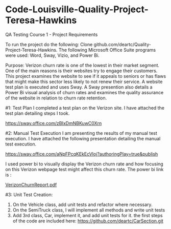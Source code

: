 # Code-Louisville-Quality-Project-Teresa-Hawkins

QA Testing Course 1 - Project Requirements

To run the project do the following: Clone github.com/deartc/Quality-Project-Teresa-Hawkins.  The following Microsoft Office Suite programs were used:  Word,  Sway, Vizio, and Power Bi.

Purpose: 
Verizon churn rate is one of the lowest in their market segment.  One of the main reasons is their websites try to engage their customers. This project examines the website  to see if it appeals to seniors or has flaws that might make this sector less likely to not renew their service.   A website  test plan is executed and uses Sway.   A Sway presention  also details a Power Bi visual analysis of churn rates and examines  the quality assurance of the website in relation to churn rate retention.   


#1: Test Plan
I completed a test plan on the Verizon site.  I have attached the test plan detailing steps I took.

https://sway.office.com/zBIxDmNBKuwC0Xrn
	

	
#2: Manual Test Execution
I am presenting the results of my manual test execution.   I have attached the following presentation detailing the manual
test execution.

https://sway.office.com/aNpFPcqKEkEcVIoj?authoringPlay=true&publish

I used power bi to visually display the Verizon churn  rate and how focusing on this Verizon webpage test might affect this churn rate.  The power bi link is :


[VerizonChurnReport.pdf](https://github.com/deartc/Quality-Project-Teresa-Hawkins/files/9611038/VerizonChurnReport.pdf)


 

#3: Unit Test Creation:
1. On the Vehicle class, add unit tests  and refactor where necessary.
2. On the SemiTruck class, I will implement all methods and write unit tests 
3. Add 3rd class, Car, implement it, and add unit tests for it. the first steps of the code are included here: https://github.com/deartc/CarSection.git



